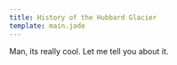 ```yaml
---
title: History of the Hubbard Glacier
template: main.jade
---
```


Man, its really cool.
Let me tell you about it.

